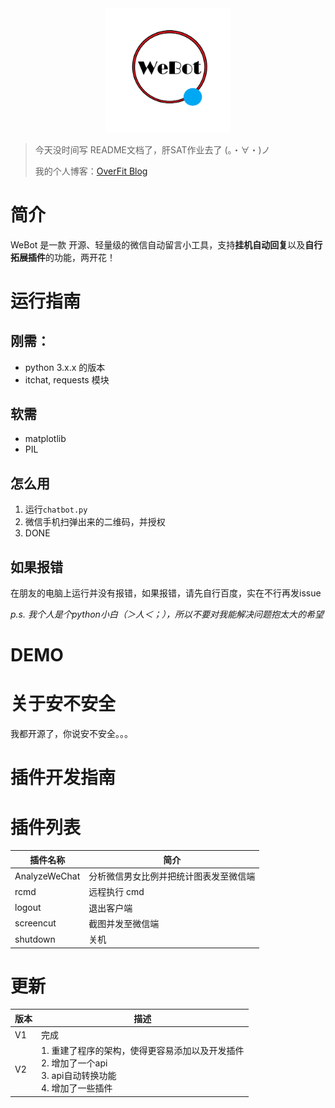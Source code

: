 <center><img src='webot.png'width='200px'></center>

>今天没时间写 README文档了，肝SAT作业去了 (。・∀・)ノ
>
>我的个人博客：[OverFit Blog](http://overfit.ml)



# 简介

WeBot 是一款 开源、轻量级的微信自动留言小工具，支持**挂机自动回复**以及**自行拓展插件**的功能，两开花！



# 运行指南



## 刚需：

+ python 3.x.x 的版本
+ itchat, requests 模块



## 软需

+ matplotlib
+ PIL



## 怎么用

1. 运行`chatbot.py`
2. 微信手机扫弹出来的二维码，并授权
3. DONE



## 如果报错

在朋友的电脑上运行并没有报错，如果报错，请先自行百度，实在不行再发issue

*p.s. 我个人是个python小白（＞人＜；），所以不要对我能解决问题抱太大的希望*



# DEMO



# 关于安不安全

我都开源了，你说安不安全。。。



# 插件开发指南



# 插件列表

| 插件名称      | 简介                                   |
| ------------- | -------------------------------------- |
| AnalyzeWeChat | 分析微信男女比例并把统计图表发至微信端 |
| rcmd          | 远程执行 cmd                           |
| logout        | 退出客户端                             |
| screencut     | 截图并发至微信端                       |
| shutdown      | 关机                                   |

# 更新

| 版本 | 描述                                                         |
| ---- | ------------------------------------------------------------ |
| V1   | 完成                                                         |
| V2   | 1. 重建了程序的架构，使得更容易添加以及开发插件<br>2. 增加了一个api<br>3. api自动转换功能<br>4. 增加了一些插件 |
